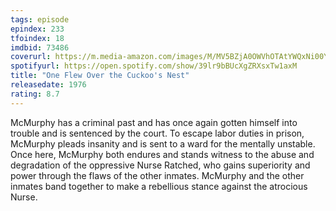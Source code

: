 ```yaml
---
tags: episode
epindex: 233
tfoindex: 18
imdbid: 73486
coverurl: https://m.media-amazon.com/images/M/MV5BZjA0OWVhOTAtYWQxNi00YzNhLWI4ZjYtNjFjZTEyYjJlNDVlL2ltYWdlL2ltYWdlXkEyXkFqcGdeQXVyMTQxNzMzNDI@._V1_SX202_CR0,0,202,300_.jpg
spotifyurl: https://open.spotify.com/show/39lr9bBUcXgZRXsxTw1axM
title: "One Flew Over the Cuckoo's Nest"
releasedate: 1976
rating: 8.7
---
```


McMurphy has a criminal past and has once again gotten himself into trouble and is sentenced by the court. To escape labor duties in prison, McMurphy pleads insanity and is sent to a ward for the mentally unstable. Once here, McMurphy both endures and stands witness to the abuse and degradation of the oppressive Nurse Ratched, who gains superiority and power through the flaws of the other inmates. McMurphy and the other inmates band together to make a rebellious stance against the atrocious Nurse.